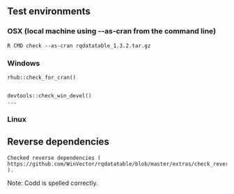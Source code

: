 
## Test environments

###  OSX (local machine using --as-cran from the command line)

    R CMD check --as-cran rqdatatable_1.3.2.tar.gz

### Windows
    
    rhub::check_for_cran()

 
    devtools::check_win_devel()
    ...


### Linux


## Reverse dependencies

    Checked reverse dependencies ( https://github.com/WinVector/rqdatatable/blob/master/extras/check_reverse_dependencies.md ).

Note: Codd is spelled correctly.
